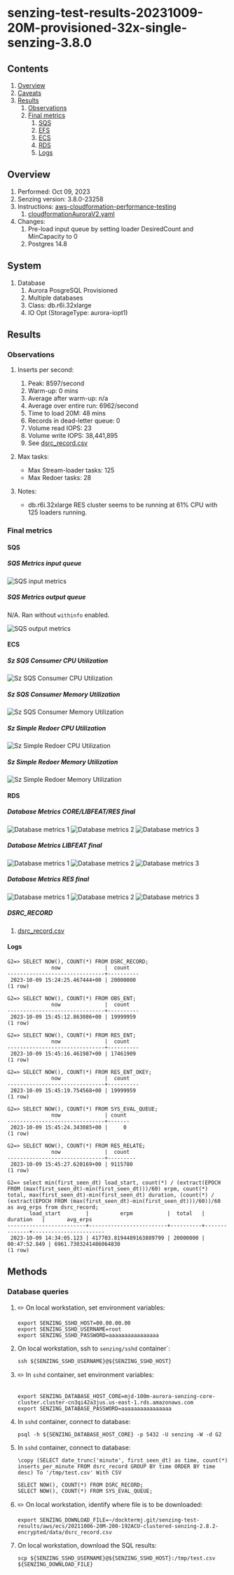 # senzing-test-results-20231009-20M-provisioned-32x-single-senzing-3.8.0

## Contents

1. [Overview](#overview)
1. [Caveats](#caveats)
1. [Results](#results)
    1. [Observations](#observations)
    1. [Final metrics](#final-metrics)
        1. [SQS](#sqs)
        1. [EFS](#efs)
        1. [ECS](#ecs)
        1. [RDS](#rds)
        1. [Logs](#logs)

## Overview

1. Performed: Oct 09, 2023
2. Senzing version: 3.8.0-23258
3. Instructions:
   [aws-cloudformation-performance-testing](https://github.com/Senzing/aws-cloudformation-performance-testing)
    1. [cloudformationAuroraV2.yaml](https://github.com/Senzing/aws-cloudformation-performance-testing/blob/main/cloudformationAuroraV2.yaml)
4. Changes:
    1. Pre-load input queue by setting loader DesiredCount and MinCapacity to 0
    1. Postgres 14.8

## System

1. Database
    1. Aurora PosgreSQL Provisioned
    1. Multiple databases
    1. Class: db.r6i.32xlarge
    1. IO Opt (StorageType: aurora-iopt1)

## Results

### Observations

1. Inserts per second:
    1. Peak: 8597/second
    1. Warm-up: 0 mins
    1. Average after warm-up: n/a
    1. Average over entire run: 6962/second
    1. Time to load 20M: 48 mins
    1. Records in dead-letter queue: 0
    1. Volume read IOPS:            23
    1. Volume write IOPS:   38,441,895
    1. See [dsrc_record.csv](data/dsrc_record.csv)

1. Max tasks:

    - Max Stream-loader tasks: 125
    - Max Redoer tasks: 28

1. Notes:
    - db.r6i.32xlarge RES cluster seems to be running at 61% CPU with 125 loaders running.


### Final metrics

#### SQS

##### SQS Metrics input queue

![SQS input metrics](images/sqs-input-metrics.png "SQS input metrics")

##### SQS Metrics output queue

N/A.  Ran without `withinfo` enabled.

![SQS output metrics](images/sqs-output-metrics.png "SQS output metrics")

#### ECS

##### Sz SQS Consumer CPU Utilization

![Sz SQS Consumer CPU Utilization](images/stream-loader-CPU-Utilization.png "Sz SQS Consumer CPU Utilization")

##### Sz SQS Consumer Memory Utilization

![Sz SQS Consumer Memory Utilization](images/stream-loader-Memory-Utilization.png "Sz SQS Consumer Memory Utilization")

##### Sz Simple Redoer CPU Utilization

![Sz Simple Redoer CPU Utilization](images/redoer-CPU-Utilization.png "Sz Simple Redoer CPU Utilization")

##### Sz Simple Redoer Memory Utilization

![Sz Simple Redoer Memory Utilization](images/redoer-Memory-Utilization.png "Sz Simple Redoer Memory Utilization")

#### RDS

##### Database Metrics CORE/LIBFEAT/RES final

![Database metrics 1](images/database-metrics-core-1.png "Database metrics 1")
![Database metrics 2](images/database-metrics-core-2.png "Database metrics 2")
![Database metrics 3](images/database-metrics-core-3.png "Database metrics 3")

##### Database Metrics LIBFEAT final

![Database metrics 1](images/database-metrics-libfeat-1.png "Database metrics 1")
![Database metrics 2](images/database-metrics-libfeat-2.png "Database metrics 2")
![Database metrics 3](images/database-metrics-libfeat-3.png "Database metrics 3")

##### Database Metrics RES final

![Database metrics 1](images/database-metrics-res-1.png "Database metrics 1")
![Database metrics 2](images/database-metrics-res-2.png "Database metrics 2")
![Database metrics 3](images/database-metrics-res-3.png "Database metrics 3")


##### DSRC_RECORD

1. [dsrc_record.csv](data/dsrc_record.csv)

#### Logs

```
G2=> SELECT NOW(), COUNT(*) FROM DSRC_RECORD;
              now              |  count
-------------------------------+----------
 2023-10-09 15:24:25.467444+00 | 20000000
(1 row)

G2=> SELECT NOW(), COUNT(*) FROM OBS_ENT;
              now              |  count
-------------------------------+----------
 2023-10-09 15:45:12.863086+00 | 19999959
(1 row)

G2=> SELECT NOW(), COUNT(*) FROM RES_ENT;
              now              |  count
-------------------------------+----------
 2023-10-09 15:45:16.461987+00 | 17461909
(1 row)

G2=> SELECT NOW(), COUNT(*) FROM RES_ENT_OKEY;
              now              |  count
-------------------------------+----------
 2023-10-09 15:45:19.754568+00 | 19999959
(1 row)

G2=> SELECT NOW(), COUNT(*) FROM SYS_EVAL_QUEUE;
              now              | count
-------------------------------+-------
 2023-10-09 15:45:24.343085+00 |     0
(1 row)

G2=> SELECT NOW(), COUNT(*) FROM RES_RELATE;
              now              |  count
-------------------------------+---------
 2023-10-09 15:45:27.620169+00 | 9115780
(1 row)

G2=> select min(first_seen_dt) load_start, count(*) / (extract(EPOCH FROM (max(first_seen_dt)-min(first_seen_dt)))/60) erpm, count(*) total, max(first_seen_dt)-min(first_seen_dt) duration, (count(*) / (extract(EPOCH FROM (max(first_seen_dt)-min(first_seen_dt)))/60))/60 as avg_erps from dsrc_record;
       load_start        |          erpm           |  total   |   duration   |       avg_erps
-------------------------+-------------------------+----------+--------------+-----------------------
 2023-10-09 14:34:05.123 | 417703.8194489163889799 | 20000000 | 00:47:52.849 | 6961.7303241486064830
(1 row)

```

## Methods

### Database queries

1. :pencil2: On local workstation, set environment variables:

    ```console
    export SENZING_SSHD_HOST=00.00.00.00
    export SENZING_SSHD_USERNAME=root
    export SENZING_SSHD_PASSWORD=aaaaaaaaaaaaaaaa
    ```

1. On local workstation, ssh to `senzing/sshd` container`:

    ```console
    ssh ${SENZING_SSHD_USERNAME}@${SENZING_SSHD_HOST}
    ```

1. :pencil2: In `sshd` container, set environment variables:

    ```console

    export SENZING_DATABASE_HOST_CORE=mjd-100m-aurora-senzing-core-cluster.cluster-cn3qi42a3jus.us-east-1.rds.amazonaws.com
    export SENZING_DATABASE_PASSWORD=aaaaaaaaaaaaaaaa
    ```

1. In `sshd` container, connect to database:

    ```console
    psql -h ${SENZING_DATABASE_HOST_CORE} -p 5432 -U senzing -W -d G2
    ```

1. In `sshd` container, connect to database:

    ```console
    \copy (SELECT date_trunc('minute', first_seen_dt) as time, count(*) inserts_per_minute FROM dsrc_record GROUP BY time ORDER BY time desc) To '/tmp/test.csv' With CSV

    SELECT NOW(), COUNT(*) FROM DSRC_RECORD;
    SELECT NOW(), COUNT(*) FROM SYS_EVAL_QUEUE;
    ```

1. :pencil2: On local workstation, identify where file is to be downloaded:

    ```console
    export SENZING_DOWNLOAD_FILE=~/docktermj.git/senzing-test-results/aws/ecs/20211006-20M-200-192ACU-clustered-senzing-2.8.2-encrypted/data/dsrc_record.csv
    ```

1. On local workstation, download the SQL results:

    ```console
    scp ${SENZING_SSHD_USERNAME}@${SENZING_SSHD_HOST}:/tmp/test.csv ${SENZING_DOWNLOAD_FILE}
    ```
